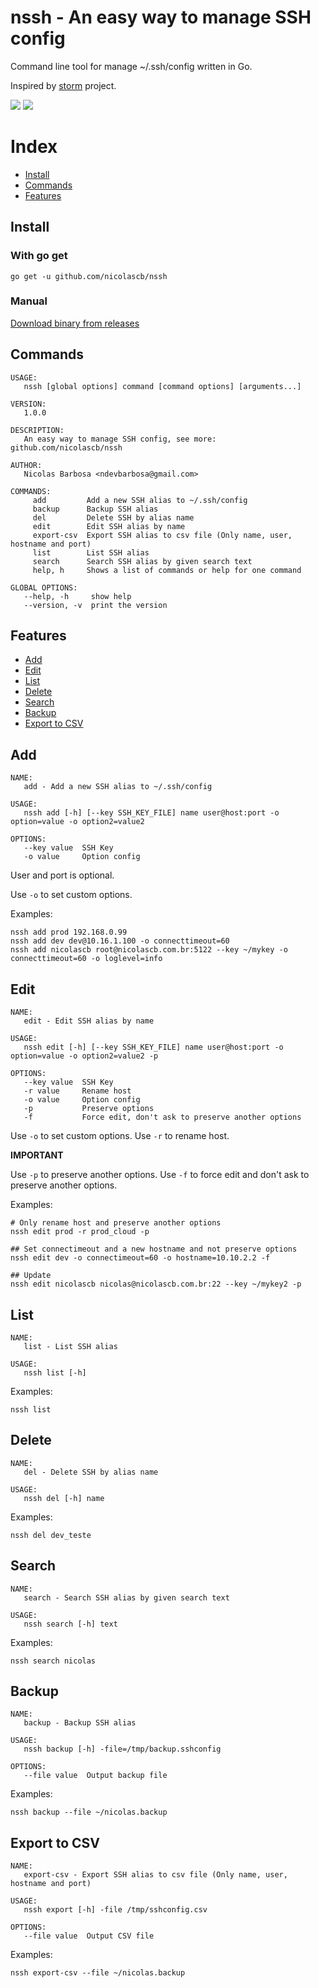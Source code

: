 # nssh - An easy way to manage SSH config

Command line tool for manage ~/.ssh/config written in Go.

Inspired by [storm](https://github.com/emre/storm) project.

![](_images/nssh.png)
![](_images/nssh.gif)

# Index

* [Install](#install)
* [Commands](#commands)
* [Features](#features)

## Install

### With go get
```
go get -u github.com/nicolascb/nssh
```

### Manual

[Download binary from releases](https://github.com/nicolascb/nssh/releases)

## Commands
```
USAGE:
   nssh [global options] command [command options] [arguments...]

VERSION:
   1.0.0

DESCRIPTION:
   An easy way to manage SSH config, see more: github.com/nicolascb/nssh

AUTHOR:
   Nicolas Barbosa <ndevbarbosa@gmail.com>

COMMANDS:
     add         Add a new SSH alias to ~/.ssh/config
     backup      Backup SSH alias
     del         Delete SSH by alias name
     edit        Edit SSH alias by name
     export-csv  Export SSH alias to csv file (Only name, user, hostname and port)
     list        List SSH alias
     search      Search SSH alias by given search text
     help, h     Shows a list of commands or help for one command

GLOBAL OPTIONS:
   --help, -h     show help
   --version, -v  print the version
```

## Features

* [Add](#add)
* [Edit](#edit)
* [List](#list)
* [Delete](#delete)
* [Search](#search)
* [Backup](#backup)
* [Export to CSV](#export-to-csv)

## Add

```
NAME:
   add - Add a new SSH alias to ~/.ssh/config

USAGE:
   nssh add [-h] [--key SSH_KEY_FILE] name user@host:port -o option=value -o option2=value2

OPTIONS:
   --key value  SSH Key
   -o value     Option config
```

User and port is optional.

Use ``` -o ``` to set custom options.

Examples:
```
nssh add prod 192.168.0.99
nssh add dev dev@10.16.1.100 -o connecttimeout=60
nssh add nicolascb root@nicolascb.com.br:5122 --key ~/mykey -o connecttimeout=60 -o loglevel=info
```
## Edit

```
NAME:
   edit - Edit SSH alias by name

USAGE:
   nssh edit [-h] [--key SSH_KEY_FILE] name user@host:port -o option=value -o option2=value2 -p

OPTIONS:
   --key value  SSH Key
   -r value     Rename host
   -o value     Option config
   -p           Preserve options
   -f           Force edit, don't ask to preserve another options

```

Use ``` -o ``` to set custom options.
Use ``` -r ``` to rename host.

**IMPORTANT**

Use ``` -p ``` to preserve another options.
Use ``` -f ``` to force edit and don't ask to preserve another options.

Examples:
```
# Only rename host and preserve another options
nssh edit prod -r prod_cloud -p

## Set connectimeout and a new hostname and not preserve options
nssh edit dev -o connectimeout=60 -o hostname=10.10.2.2 -f

## Update
nssh edit nicolascb nicolas@nicolascb.com.br:22 --key ~/mykey2 -p
```

## List

```
NAME:
   list - List SSH alias

USAGE:
   nssh list [-h]

```

Examples:
```
nssh list
```

## Delete

```
NAME:
   del - Delete SSH by alias name

USAGE:
   nssh del [-h] name

```

Examples:
```
nssh del dev_teste
```

## Search

```
NAME:
   search - Search SSH alias by given search text

USAGE:
   nssh search [-h] text

```

Examples:
```
nssh search nicolas
```

## Backup

```
NAME:
   backup - Backup SSH alias

USAGE:
   nssh backup [-h] -file=/tmp/backup.sshconfig

OPTIONS:
   --file value  Output backup file

```

Examples:
```
nssh backup --file ~/nicolas.backup
```

## Export to CSV

```
NAME:
   export-csv - Export SSH alias to csv file (Only name, user, hostname and port)

USAGE:
   nssh export [-h] -file /tmp/sshconfig.csv

OPTIONS:
   --file value  Output CSV file

```

Examples:
```
nssh export-csv --file ~/nicolas.backup
```